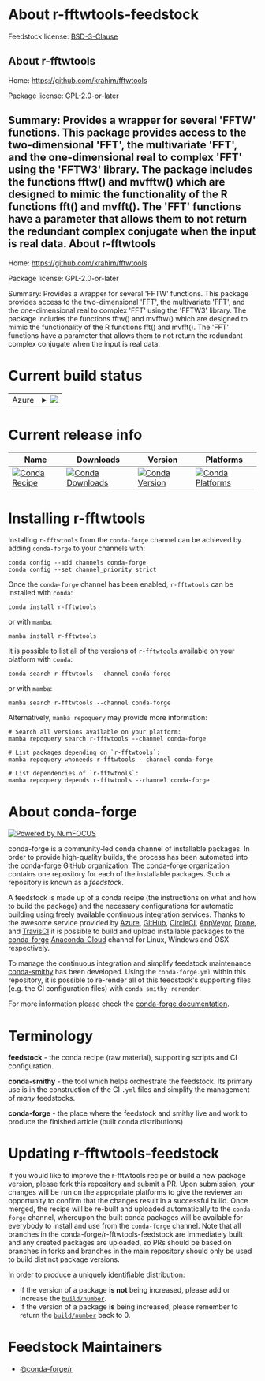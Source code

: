 About r-fftwtools-feedstock
===========================

Feedstock license: [BSD-3-Clause](https://github.com/conda-forge/r-fftwtools-feedstock/blob/main/LICENSE.txt)

About r-fftwtools
-----------------

Home: https://github.com/krahim/fftwtools

Package license: GPL-2.0-or-later

Summary: Provides a wrapper for several 'FFTW' functions. This package provides access to the two-dimensional 'FFT', the multivariate 'FFT', and the one-dimensional real to complex 'FFT' using the 'FFTW3' library. The package includes the functions fftw() and mvfftw() which are designed to mimic the functionality of the R functions fft() and mvfft(). The 'FFT' functions have a parameter that allows them to not return the redundant complex conjugate when the input is real data.
About r-fftwtools
-----------------

Home: https://github.com/krahim/fftwtools

Package license: GPL-2.0-or-later

Summary: Provides a wrapper for several 'FFTW' functions. This package provides access to the two-dimensional 'FFT', the multivariate 'FFT', and the one-dimensional real to complex 'FFT' using the 'FFTW3' library. The package includes the functions fftw() and mvfftw() which are designed to mimic the functionality of the R functions fft() and mvfft(). The 'FFT' functions have a parameter that allows them to not return the redundant complex conjugate when the input is real data.

Current build status
====================


<table>
    
  <tr>
    <td>Azure</td>
    <td>
      <details>
        <summary>
          <a href="https://dev.azure.com/conda-forge/feedstock-builds/_build/latest?definitionId=1132&branchName=main">
            <img src="https://dev.azure.com/conda-forge/feedstock-builds/_apis/build/status/r-fftwtools-feedstock?branchName=main">
          </a>
        </summary>
        <table>
          <thead><tr><th>Variant</th><th>Status</th></tr></thead>
          <tbody><tr>
              <td>linux_64_r_base4.2</td>
              <td>
                <a href="https://dev.azure.com/conda-forge/feedstock-builds/_build/latest?definitionId=1132&branchName=main">
                  <img src="https://dev.azure.com/conda-forge/feedstock-builds/_apis/build/status/r-fftwtools-feedstock?branchName=main&jobName=linux&configuration=linux%20linux_64_r_base4.2" alt="variant">
                </a>
              </td>
            </tr><tr>
              <td>linux_64_r_base4.3</td>
              <td>
                <a href="https://dev.azure.com/conda-forge/feedstock-builds/_build/latest?definitionId=1132&branchName=main">
                  <img src="https://dev.azure.com/conda-forge/feedstock-builds/_apis/build/status/r-fftwtools-feedstock?branchName=main&jobName=linux&configuration=linux%20linux_64_r_base4.3" alt="variant">
                </a>
              </td>
            </tr><tr>
              <td>osx_64_r_base4.2</td>
              <td>
                <a href="https://dev.azure.com/conda-forge/feedstock-builds/_build/latest?definitionId=1132&branchName=main">
                  <img src="https://dev.azure.com/conda-forge/feedstock-builds/_apis/build/status/r-fftwtools-feedstock?branchName=main&jobName=osx&configuration=osx%20osx_64_r_base4.2" alt="variant">
                </a>
              </td>
            </tr><tr>
              <td>osx_64_r_base4.3</td>
              <td>
                <a href="https://dev.azure.com/conda-forge/feedstock-builds/_build/latest?definitionId=1132&branchName=main">
                  <img src="https://dev.azure.com/conda-forge/feedstock-builds/_apis/build/status/r-fftwtools-feedstock?branchName=main&jobName=osx&configuration=osx%20osx_64_r_base4.3" alt="variant">
                </a>
              </td>
            </tr><tr>
              <td>win_64</td>
              <td>
                <a href="https://dev.azure.com/conda-forge/feedstock-builds/_build/latest?definitionId=1132&branchName=main">
                  <img src="https://dev.azure.com/conda-forge/feedstock-builds/_apis/build/status/r-fftwtools-feedstock?branchName=main&jobName=win&configuration=win%20win_64_" alt="variant">
                </a>
              </td>
            </tr>
          </tbody>
        </table>
      </details>
    </td>
  </tr>
</table>

Current release info
====================

| Name | Downloads | Version | Platforms |
| --- | --- | --- | --- |
| [![Conda Recipe](https://img.shields.io/badge/recipe-r--fftwtools-green.svg)](https://anaconda.org/conda-forge/r-fftwtools) | [![Conda Downloads](https://img.shields.io/conda/dn/conda-forge/r-fftwtools.svg)](https://anaconda.org/conda-forge/r-fftwtools) | [![Conda Version](https://img.shields.io/conda/vn/conda-forge/r-fftwtools.svg)](https://anaconda.org/conda-forge/r-fftwtools) | [![Conda Platforms](https://img.shields.io/conda/pn/conda-forge/r-fftwtools.svg)](https://anaconda.org/conda-forge/r-fftwtools) |

Installing r-fftwtools
======================

Installing `r-fftwtools` from the `conda-forge` channel can be achieved by adding `conda-forge` to your channels with:

```
conda config --add channels conda-forge
conda config --set channel_priority strict
```

Once the `conda-forge` channel has been enabled, `r-fftwtools` can be installed with `conda`:

```
conda install r-fftwtools
```

or with `mamba`:

```
mamba install r-fftwtools
```

It is possible to list all of the versions of `r-fftwtools` available on your platform with `conda`:

```
conda search r-fftwtools --channel conda-forge
```

or with `mamba`:

```
mamba search r-fftwtools --channel conda-forge
```

Alternatively, `mamba repoquery` may provide more information:

```
# Search all versions available on your platform:
mamba repoquery search r-fftwtools --channel conda-forge

# List packages depending on `r-fftwtools`:
mamba repoquery whoneeds r-fftwtools --channel conda-forge

# List dependencies of `r-fftwtools`:
mamba repoquery depends r-fftwtools --channel conda-forge
```


About conda-forge
=================

[![Powered by
NumFOCUS](https://img.shields.io/badge/powered%20by-NumFOCUS-orange.svg?style=flat&colorA=E1523D&colorB=007D8A)](https://numfocus.org)

conda-forge is a community-led conda channel of installable packages.
In order to provide high-quality builds, the process has been automated into the
conda-forge GitHub organization. The conda-forge organization contains one repository
for each of the installable packages. Such a repository is known as a *feedstock*.

A feedstock is made up of a conda recipe (the instructions on what and how to build
the package) and the necessary configurations for automatic building using freely
available continuous integration services. Thanks to the awesome service provided by
[Azure](https://azure.microsoft.com/en-us/services/devops/), [GitHub](https://github.com/),
[CircleCI](https://circleci.com/), [AppVeyor](https://www.appveyor.com/),
[Drone](https://cloud.drone.io/welcome), and [TravisCI](https://travis-ci.com/)
it is possible to build and upload installable packages to the
[conda-forge](https://anaconda.org/conda-forge) [Anaconda-Cloud](https://anaconda.org/)
channel for Linux, Windows and OSX respectively.

To manage the continuous integration and simplify feedstock maintenance
[conda-smithy](https://github.com/conda-forge/conda-smithy) has been developed.
Using the ``conda-forge.yml`` within this repository, it is possible to re-render all of
this feedstock's supporting files (e.g. the CI configuration files) with ``conda smithy rerender``.

For more information please check the [conda-forge documentation](https://conda-forge.org/docs/).

Terminology
===========

**feedstock** - the conda recipe (raw material), supporting scripts and CI configuration.

**conda-smithy** - the tool which helps orchestrate the feedstock.
                   Its primary use is in the construction of the CI ``.yml`` files
                   and simplify the management of *many* feedstocks.

**conda-forge** - the place where the feedstock and smithy live and work to
                  produce the finished article (built conda distributions)


Updating r-fftwtools-feedstock
==============================

If you would like to improve the r-fftwtools recipe or build a new
package version, please fork this repository and submit a PR. Upon submission,
your changes will be run on the appropriate platforms to give the reviewer an
opportunity to confirm that the changes result in a successful build. Once
merged, the recipe will be re-built and uploaded automatically to the
`conda-forge` channel, whereupon the built conda packages will be available for
everybody to install and use from the `conda-forge` channel.
Note that all branches in the conda-forge/r-fftwtools-feedstock are
immediately built and any created packages are uploaded, so PRs should be based
on branches in forks and branches in the main repository should only be used to
build distinct package versions.

In order to produce a uniquely identifiable distribution:
 * If the version of a package **is not** being increased, please add or increase
   the [``build/number``](https://docs.conda.io/projects/conda-build/en/latest/resources/define-metadata.html#build-number-and-string).
 * If the version of a package **is** being increased, please remember to return
   the [``build/number``](https://docs.conda.io/projects/conda-build/en/latest/resources/define-metadata.html#build-number-and-string)
   back to 0.

Feedstock Maintainers
=====================

* [@conda-forge/r](https://github.com/conda-forge/r/)

